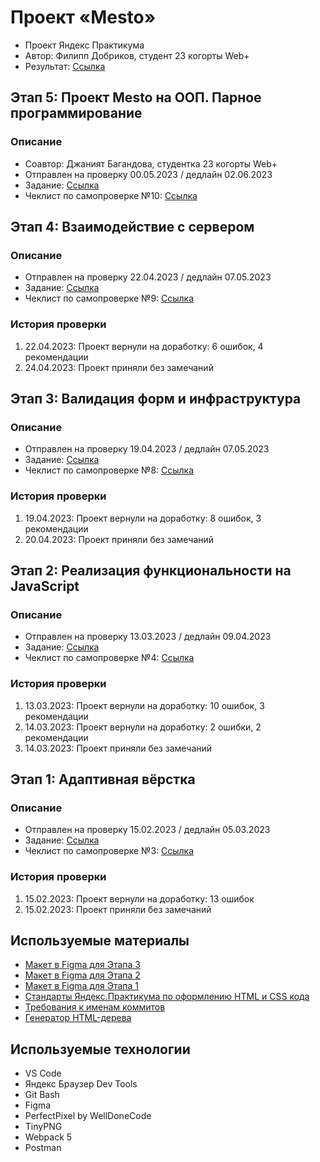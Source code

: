 # **Проект «Mesto»**
- Проект Яндекс Практикума
- Автор: Филипп Добриков, студент 23 когорты Web+
- Результат: [Ссылка](https://teplokotov.github.io/mesto-project/)
## Этап 5: Проект Mesto на ООП. Парное программирование
### Описание
- Соавтор: Джаният Багандова, студентка 23 когорты Web+
- Отправлен на проверку 00.05.2023 / дедлайн 02.06.2023
- Задание: [Ссылка](https://practicum.yandex.ru/learn/web-plus/courses/5fdf60f9-19c5-4c92-acb4-de8a5178d826/sprints/37311/topics/b968bfe5-3f2c-4b4a-a7df-b7f605f3d025/lessons/a81663db-9032-49a7-93d6-6ea73f49b5e7/)
- Чеклист по самопроверке №10: [Ссылка](https://code.s3.yandex.net/web-developer/checklists-pdf/web-plus/checklist-10.pdf)
## Этап 4: Взаимодействие с сервером
### Описание
- Отправлен на проверку 22.04.2023 / дедлайн 07.05.2023
- Задание: [Ссылка](https://practicum.yandex.ru/learn/web-plus/courses/467b7164-c86d-4b1f-a89f-52f063a355b4/sprints/37301/topics/11997b4c-d767-4cac-b899-d9ed1fe9c7c6/lessons/e5eb95dc-3d56-438d-abac-48bec4441998/)
- Чеклист по самопроверке №9: [Ссылка](https://code.s3.yandex.net/web-developer/checklists-pdf/web-plus/checklist-9.pdf)
### История проверки
1) 22.04.2023: Проект вернули на доработку: 6 ошибок, 4 рекомендации
2) 24.04.2023: Проект приняли без замечаний
## Этап 3: Валидация форм и инфраструктура
### Описание
- Отправлен на проверку 19.04.2023 / дедлайн 07.05.2023
- Задание: [Ссылка](https://practicum.yandex.ru/learn/web-plus/courses/467b7164-c86d-4b1f-a89f-52f063a355b4/sprints/37301/topics/11997b4c-d767-4cac-b899-d9ed1fe9c7c6/lessons/e641ad29-f337-4d20-80e8-790918e40ec7/)
- Чеклист по самопроверке №8: [Ссылка](https://code.s3.yandex.net/web-developer/checklists-pdf/web-plus/checklist-8.pdf)
### История проверки
1) 19.04.2023: Проект вернули на доработку: 8 ошибок, 3 рекомендации
2) 20.04.2023: Проект приняли без замечаний
## Этап 2: Реализация функциональности на JavaScript
### Описание
- Отправлен на проверку 13.03.2023 / дедлайн 09.04.2023
- Задание: [Ссылка](https://code.s3.yandex.net/web-plus/static/third-month/mesto-project/index.html)
- Чеклист по самопроверке №4: [Ссылка](https://code.s3.yandex.net/web-developer/checklists-pdf/web-plus/checklist-4.pdf)
### История проверки
1) 13.03.2023: Проект вернули на доработку: 10 ошибок, 3 рекомендации
2) 14.03.2023: Проект вернули на доработку: 2 ошибки, 2 рекомендации
3) 14.03.2023: Проект приняли без замечаний
## Этап 1: Адаптивная вёрстка
### Описание
- Отправлен на проверку 15.02.2023 / дедлайн 05.03.2023
- Задание: [Ссылка](https://code.s3.yandex.net/web-plus/static/second-month/mesto-project/index.html)
- Чеклист по самопроверке №3: [Ссылка](https://code.s3.yandex.net/web-developer/checklists-pdf/web-plus/checklist-3.pdf)
### История проверки
1) 15.02.2023: Проект вернули на доработку: 13 ошибок
2) 15.02.2023: Проект приняли без замечаний
## Используемые материалы
- [Макет в Figma для Этапа 3](https://www.figma.com/file/kRVLKwYG3d1HGLvh7JFWRT/JavaScript.-Sprint-6?node-id=0%3A1)
- [Макет в Figma для Этапа 2](https://www.figma.com/file/bjyvbKKJN2naO0ucURl2Z0/JavaScript.-Sprint-5?node-id=0%3A1)
- [Макет в Figma для Этапа 1](https://www.figma.com/file/2cn9N9jSkmxD84oJik7xL7/JavaScript.-Sprint-4?node-id=0%3A1&t=s91hFe4o7KplceAs-0)
- [Стандарты Яндекс.Практикума по оформлению HTML и CSS кода](https://code.s3.yandex.net/web-developer/static/design-rules/index.html)
- [Требования к именам коммитов](https://docs.rs.school/#/git-convention)
- [Генератор HTML-дерева](https://yoksel.github.io/html-tree/)
## Используемые технологии
- VS Code
- Яндекс Браузер Dev Tools
- Git Bash
- Figma
- PerfectPixel by WellDoneCode
- TinyPNG
- Webpack 5
- Postman
